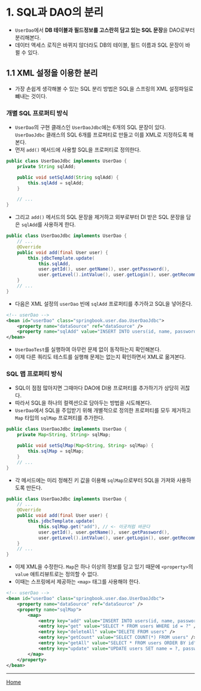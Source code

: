 # 1. SQL과 DAO의 분리

- `UserDao`에서 **DB 테이블과 필드정보를 고스란히 담고 있는 SQL 문장**을 DAO로부터 분리해본다.
- 데이터 액세스 로직은 바뀌지 않더라도 DB의 테이블, 필드 이름과 SQL 문장이 바뀔 수 있다.

## 1.1 XML 설정을 이용한 분리

- 가장 손쉽게 생각해볼 수 있는 SQL 분리 방법은 SQL을 스프링의 XML 설정파일로 뺴내는 것이다.

### 개별 SQL 프로퍼티 방식

- `UserDao`의 구현 클래스인 `UserDaoJdbc`에는 6개의 SQL 문장이 있다. `UserDaoJdbc` 클래스의 SQL 6개를 프로퍼티로 만들고 이를 XML로 지정하도록 해본다.
- 먼저 `add()` 메서드에 사용할 SQL을 프로퍼티로 정의한다.

```java
public class UserDaoJdbc implements UserDao {
    private String sqlAdd;

    public void setSqlAdd(String sqlAdd) {
        this.sqlAdd = sqlAdd;
    }

    // ...
}
```

- 그리고 `add()` 메서드의 SQL 문장을 제거하고 외부로부터 DI 받은 SQL 문장을 담은 `sqlAdd`를 사용하게 한다.

```java
public class UserDaoJdbc implements UserDao {
    // ...
    @Override
    public void add(final User user) {
        this.jdbcTemplate.update(
            this.sqlAdd,
            user.getId(), user.getName(), user.getPassword(),
            user.getLevel().intValue(), user.getLogin(), user.getRecommend(), user.getEmail());
    }
    // ...
}
```

- 다음은 XML 설정의 `userDao` 빈에 `sqlAdd` 프로퍼티를 추가하고 SQL을 넣어준다.

```xml
<!-- userDao -->
<bean id="userDao" class="springbook.user.dao.UserDaoJdbc">
    <property name="dataSource" ref="dataSource" />
    <property name="sqlAdd" value="INSERT INTO users(id, name, password, level, login, recommend, email) VALUES(?, ?, ?, ?, ?, ?, ?)" />
</bean>
```

- `UserDaoTest`를 실행하여 아무런 문제 없이 동작하는지 확인해본다.
- 이제 다른 쿼리도 테스트를 실행해 문제는 없는지 확인하면서 XML로 옮겨본다.

### SQL 맵 프로퍼티 방식

- SQL이 점점 많아지면 그때마다 DAO에 DI용 프로퍼티를 추가하기가 상당히 귀찮다.
- 따라서 SQL을 하나의 컬렉션으로 담아두는 방법을 시도해본다.
- `UserDao`에서 SQL을 주입받기 위해 개별적으로 정의한 프로퍼티를 모두 제거하고 `Map` 타입의 `sqlMap` 프로퍼티를 추가한다.

```java
public class UserDaoJdbc implements UserDao {
    private Map<String, String> sqlMap;

    public void setSqlMap(Map<String, String> sqlMap) {
        this.sqlMap = sqlMap;
    }
    // ...
}
```

- 각 메서드에는 미리 정해진 키 값을 이용해 `sqlMap`으로부터 SQL을 가져와 사용하도록 만든다.

```java
public class UserDaoJdbc implements UserDao {
    // ...
    @Override
    public void add(final User user) {
        this.jdbcTemplate.update(
            this.sqlMap.get("add"), // <- 이곳처럼 바꾼다
            user.getId(), user.getName(), user.getPassword(),
            user.getLevel().intValue(), user.getLogin(), user.getRecommend(), user.getEmail());
    }
    // ...
}
```

- 이제 XML을 수정한다. `Map`은 하나 이상의 정보를 담고 있기 때문에 `<property>`의 `value` 애트리뷰트로는 정의할 수 없다.
- 이때는 스프링에서 제공하는 `<map>` 태그를 사용해야 한다.

```xml
<!-- userDao -->
<bean id="userDao" class="springbook.user.dao.UserDaoJdbc">
    <property name="dataSource" ref="dataSource" />
    <property name="sqlMap">
        <map>
            <entry key="add" value="INSERT INTO users(id, name, password, level, login, recommend, email) VALUES(?, ?, ?, ?, ?, ?, ?)" />
            <entry key="get" value="SELECT * FROM users WHERE id = ?" />
            <entry key="deleteAll" value="DELETE FROM users" />
            <entry key="getCount" value="SELECT COUNT(*) FROM users" />
            <entry key="getAll" value="SELECT * FROM users ORDER BY id" />
            <entry key="update" value="UPDATE users SET name = ?, password = ?, level = ?, login = ?, recommend = ?, email = ? WHERE id = ?" />
        </map>
    </property>
</bean>
````

---
[Home](./index.md)
